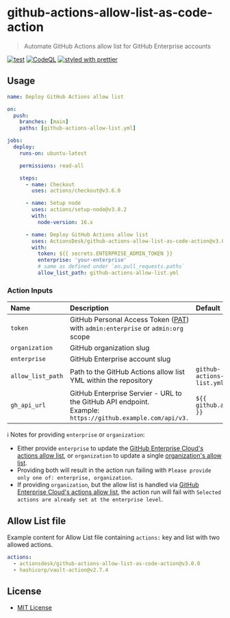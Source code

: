 # github-actions-allow-list-as-code-action

> Automate GitHub Actions allow list for GitHub Enterprise accounts

[![test](https://github.com/ActionsDesk/github-actions-allow-list-as-code-action/actions/workflows/test.yml/badge.svg)](https://github.com/ActionsDesk/github-actions-allow-list-as-code-action/actions/workflows/test.yml) [![CodeQL](https://github.com/ActionsDesk/github-actions-allow-list-as-code-action/actions/workflows/github-code-scanning/codeql/badge.svg)](https://github.com/ActionsDesk/github-actions-allow-list-as-code-action/actions/workflows/github-code-scanning/codeql) [![styled with prettier](https://img.shields.io/badge/styled_with-prettier-ff69b4.svg)](https://github.com/prettier/prettier)

## Usage

```yml
name: Deploy GitHub Actions allow list

on:
  push:
    branches: [main]
    paths: [github-actions-allow-list.yml]

jobs:
  deploy:
    runs-on: ubuntu-latest

    permissions: read-all

    steps:
      - name: Checkout
        uses: actions/checkout@v3.6.0

      - name: Setup node
        uses: actions/setup-node@v3.8.2
        with:
          node-version: 16.x

      - name: Deploy GitHub Actions allow list
        uses: ActionsDesk/github-actions-allow-list-as-code-action@v3.0.0
        with:
          token: ${{ secrets.ENTERPRISE_ADMIN_TOKEN }}
          enterprise: 'your-enterprise'
          # same as defined under `on.pull_requests.paths`
          allow_list_path: github-actions-allow-list.yml
```

### Action Inputs

| Name              | Description                                                                                                      | Default                         | Required |
| :---------------- | :--------------------------------------------------------------------------------------------------------------- | :------------------------------ | :------- |
| `token`           | GitHub Personal Access Token ([PAT]) with `admin:enterprise` or `admin:org` scope                                |                                 | `true`   |
| `organization`    | GitHub organization slug                                                                                         |                                 | `false`  |
| `enterprise`      | GitHub Enterprise account slug                                                                                   |                                 | `false`  |
| `allow_list_path` | Path to the GitHub Actions allow list YML within the repository                                                  | `github-actions-allow-list.yml` | `false`  |
| `gh_api_url`      | GitHub Enterprise Servier - URL to the GitHub API endpoint. <br /> Example: `https://github.example.com/api/v3.` | `${{ github.api_url }}`        | `false`  |

ℹ️ Notes for providing `enterprise` or `organization`:

- Either provide `enterprise` to update the [GitHub Enterprise Cloud's actions allow list](https://docs.github.com/en/github/setting-up-and-managing-your-enterprise/setting-policies-for-organizations-in-your-enterprise-account/enforcing-github-actions-policies-in-your-enterprise-account#allowing-specific-actions-to-run), or `organization` to update a single [organization's allow list](https://docs.github.com/en/organizations/managing-organization-settings/disabling-or-limiting-github-actions-for-your-organization#allowing-specific-actions-to-run).
- Providing both will result in the action run failing with `Please provide only one of: enterprise, organization`.
- If providing `organization`, but the allow list is handled via [GitHub Enterprise Cloud's actions allow list](https://docs.github.com/en/github/setting-up-and-managing-your-enterprise/setting-policies-for-organizations-in-your-enterprise-account/enforcing-github-actions-policies-in-your-enterprise-account#allowing-specific-actions-to-run), the action run will fail with `Selected actions are already set at the enterprise level`.

## Allow List file

Example content for Allow List file containing `actions:` key and list with two allowed actions.

```yml
actions:
  - actionsdesk/github-actions-allow-list-as-code-action@v3.0.0
  - hashicorp/vault-action@v2.7.4
```

## License

- [MIT License](./license)

[pat]: https://docs.github.com/en/github/authenticating-to-github/creating-a-personal-access-token 'Personal Access Token'
